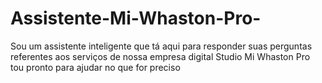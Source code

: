 # Assistente-Mi-Whaston-Pro-
Sou um assistente inteligente que tá aqui para responder suas perguntas referentes aos serviços de nossa empresa digital Studio Mi Whaston Pro tou pronto para ajudar no que for preciso 
